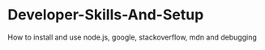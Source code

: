 # Developer-Skills-And-Setup
How to install and use node.js, google, stackoverflow, mdn and debugging
